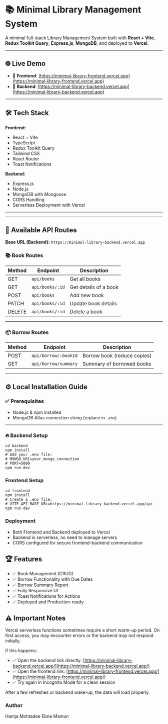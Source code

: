 # 📚 Minimal Library Management System

A minimal full-stack Library Management System built with **React + Vite**, **Redux Toolkit Query**, **Express.js**, **MongoDB**, and deployed to **Vercel**.

---

## 🌐 Live Demo

- 🔗 **Frontend**: [https://minimal-library-frontend.vercel.app](https://minimal-library-frontend.vercel.app)  
- 🔗 **Backend**: [https://minimal-library-backend.vercel.app](https://minimal-library-backend.vercel.app)  

---

## 🛠️ Tech Stack

**Frontend:**

- React + Vite
- TypeScript
- Redux Toolkit Query
- Tailwind CSS
- React Router
- Toast Notifications

**Backend:**

- Express.js
- Node.js
- MongoDB with Mongoose
- CORS Handling
- Serverless Deployment with Vercel

---


---

## 📖 Available API Routes

**Base URL (Backend):** `https://minimal-library-backend.vercel.app`

### 📚 Book Routes

| Method | Endpoint         | Description                 |
|--------|-----------------|-----------------------------|
| GET    | `api/books`        | Get all books               |
| GET    | `api/books/:id`    | Get details of a book       |
| POST   | `api/books`        | Add new book                |
| PATCH  | `api/books/:id`    | Update book details         |
| DELETE | `api/books/:id`    | Delete a book               |

---

### 📦 Borrow Routes

| Method | Endpoint              | Description               |
|--------|----------------------|---------------------------|
| POST   | `api/borrow/:bookId`     | Borrow book (reduce copies) |
| GET    | `api/borrow/summary`     | Summary of borrowed books |

---

## ⚙️ Local Installation Guide

### ✅ Prerequisites

- Node.js & npm installed
- MongoDB Atlas connection string (replace in `.env`)

---

### 🔥 Backend Setup

```
cd backend
npm install
# Add your .env file:
# MONGO_URI=your_mongo_connection
# PORT=5000
npm run dev
```
### Frontend Setup
```
cd frontend
npm install
# Create a .env file:
# VITE_API_BASE_URL=https://minimal-library-backend.vercel.app/api
npm run dev
```

###  Deployment
- Both Frontend and Backend deployed to Vercel
- Backend is serverless, no need to manage servers
- CORS configured for secure frontend-backend communication


## 🏆 Features
- ✅ Book Management (CRUD)
- ✅ Borrow Functionality with Due Dates
- ✅ Borrow Summary Report
- ✅ Fully Responsive UI
- ✅ Toast Notifications for Actions
- ✅ Deployed and Production-ready

## ⚠️ Important Notes
Vercel serverless functions sometimes require a short warm-up period. On first access, you may encounter errors or the backend may not respond initially.

If this happens:
- ✅ Open the backend link directly: [https://minimal-library-backend.vercel.app/](https://minimal-library-backend.vercel.app/)
- ✅ Open the frontend link: [https://minimal-library-frontend.vercel.app/](https://minimal-library-frontend.vercel.app/)
- ✅ Try again in Incognito Mode for a clean session

After a few refreshes or backend wake-up, the data will load properly.

### Author
Hamja Mohtadee Ebne Mamun